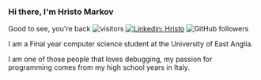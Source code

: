 ### Hi there, I'm Hristo Markov
Good to see, you're back ![visitors](https://visitor-badge.glitch.me/badge?page_id=page.id)
[![Linkedin: Hristo](https://img.shields.io/badge/-Hristo-blue?style=flat-square&logo=Linkedin&logoColor=white&link=https://www.linkedin.com/in/hristo-markov/)](https://www.linkedin.com/in/hristo-markov/)
![GitHub followers](https://img.shields.io/github/followers/anmol098?label=Follow&style=social)

I am a Final year computer science student at the University of East Anglia.

I am one of those people that loves debugging, my passion for programming comes from my high school years in Italy.

<!--
**Hmarkov/Hmarkov** is a ✨ _special_ ✨ repository because its `README.md` (this file) appears on your GitHub profile.

Here are some ideas to get you started:

-->
